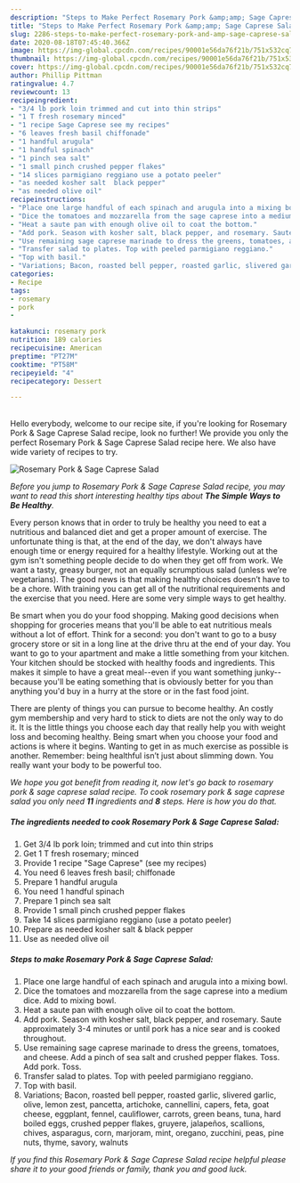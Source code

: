 ```yaml
---
description: "Steps to Make Perfect Rosemary Pork &amp;amp; Sage Caprese Salad"
title: "Steps to Make Perfect Rosemary Pork &amp;amp; Sage Caprese Salad"
slug: 2286-steps-to-make-perfect-rosemary-pork-and-amp-sage-caprese-salad
date: 2020-08-18T07:45:40.366Z
image: https://img-global.cpcdn.com/recipes/90001e56da76f21b/751x532cq70/rosemary-pork-sage-caprese-salad-recipe-main-photo.jpg
thumbnail: https://img-global.cpcdn.com/recipes/90001e56da76f21b/751x532cq70/rosemary-pork-sage-caprese-salad-recipe-main-photo.jpg
cover: https://img-global.cpcdn.com/recipes/90001e56da76f21b/751x532cq70/rosemary-pork-sage-caprese-salad-recipe-main-photo.jpg
author: Phillip Pittman
ratingvalue: 4.7
reviewcount: 13
recipeingredient:
- "3/4 lb pork loin trimmed and cut into thin strips"
- "1 T fresh rosemary minced"
- "1 recipe Sage Caprese see my recipes"
- "6 leaves fresh basil chiffonade"
- "1 handful arugula"
- "1 handful spinach"
- "1 pinch sea salt"
- "1 small pinch crushed pepper flakes"
- "14 slices parmigiano reggiano use a potato peeler"
- "as needed kosher salt  black pepper"
- "as needed olive oil"
recipeinstructions:
- "Place one large handful of each spinach and arugula into a mixing bowl."
- "Dice the tomatoes and mozzarella from the sage caprese into a medium dice. Add to mixing bowl."
- "Heat a saute pan with enough olive oil to coat the bottom."
- "Add pork. Season with kosher salt, black pepper, and rosemary. Saute approximately 3-4 minutes or until pork has a nice sear and is cooked throughout."
- "Use remaining sage caprese marinade to dress the greens, tomatoes, and cheese. Add a pinch of sea salt and crushed pepper flakes. Toss. Add pork. Toss."
- "Transfer salad to plates. Top with peeled parmigiano reggiano."
- "Top with basil."
- "Variations; Bacon, roasted bell pepper, roasted garlic, slivered garlic, olive, lemon zest, pancetta, artichoke, cannellini, capers, feta, goat cheese, eggplant, fennel, cauliflower, carrots, green beans, tuna, hard boiled eggs, crushed pepper flakes, gruyere, jalapeños, scallions, chives, asparagus, corn, marjoram, mint, oregano, zucchini, peas, pine nuts, thyme, savory, walnuts"
categories:
- Recipe
tags:
- rosemary
- pork
- 

katakunci: rosemary pork  
nutrition: 189 calories
recipecuisine: American
preptime: "PT27M"
cooktime: "PT58M"
recipeyield: "4"
recipecategory: Dessert

---
```

<br>
Hello everybody, welcome to our recipe site, if you're looking for Rosemary Pork &amp; Sage Caprese Salad recipe, look no further! We provide you only the perfect Rosemary Pork &amp; Sage Caprese Salad recipe here. We also have wide variety of recipes to try.
<br>


![Rosemary Pork &amp; Sage Caprese Salad](https://img-global.cpcdn.com/recipes/90001e56da76f21b/751x532cq70/rosemary-pork-sage-caprese-salad-recipe-main-photo.jpg)

<i>Before you jump to Rosemary Pork &amp; Sage Caprese Salad recipe, you may want to read this short interesting healthy tips about <strong>The Simple Ways to Be Healthy</strong>.</i>

Every person knows that in order to truly be healthy you need to eat a nutritious and balanced diet and get a proper amount of exercise. The unfortunate thing is that, at the end of the day, we don't always have enough time or energy required for a healthy lifestyle. Working out at the gym isn't something people decide to do when they get off from work. We want a tasty, greasy burger, not an equally scrumptious salad (unless we’re vegetarians). The good news is that making healthy choices doesn’t have to be a chore. With training you can get all of the nutritional requirements and the exercise that you need. Here are some very simple ways to get healthy.

Be smart when you do your food shopping. Making good decisions when shopping for groceries means that you'll be able to eat nutritious meals without a lot of effort. Think for a second: you don't want to go to a busy grocery store or sit in a long line at the drive thru at the end of your day. You want to go to your apartment and make a little something from your kitchen. Your kitchen should be stocked with healthy foods and ingredients. This makes it simple to have a great meal--even if you want something junky--because you'll be eating something that is obviously better for you than anything you'd buy in a hurry at the store or in the fast food joint.

There are plenty of things you can pursue to become healthy. An costly gym membership and very hard to stick to diets are not the only way to do it. It is the little things you choose each day that really help you with weight loss and becoming healthy. Being smart when you choose your food and actions is where it begins. Wanting to get in as much exercise as possible is another. Remember: being healthful isn’t just about slimming down. You really want your body to be powerful too. 


<i>We hope you got benefit from reading it, now let's go back to rosemary pork &amp; sage caprese salad recipe. To cook rosemary pork &amp; sage caprese salad you only need <strong>11</strong> ingredients and <strong>8</strong> steps. Here is how you do that.
</i>

##### The ingredients needed to cook Rosemary Pork &amp; Sage Caprese Salad:

1. Get 3/4 lb pork loin; trimmed and cut into thin strips
1. Get 1 T fresh rosemary; minced
1. Provide 1 recipe &#34;Sage Caprese&#34; (see my recipes)
1. You need 6 leaves fresh basil; chiffonade
1. Prepare 1 handful arugula
1. You need 1 handful spinach
1. Prepare 1 pinch sea salt
1. Provide 1 small pinch crushed pepper flakes
1. Take 14 slices parmigiano reggiano (use a potato peeler)
1. Prepare as needed kosher salt &amp; black pepper
1. Use as needed olive oil


##### Steps to make Rosemary Pork &amp; Sage Caprese Salad:

1. Place one large handful of each spinach and arugula into a mixing bowl.
1. Dice the tomatoes and mozzarella from the sage caprese into a medium dice. Add to mixing bowl.
1. Heat a saute pan with enough olive oil to coat the bottom.
1. Add pork. Season with kosher salt, black pepper, and rosemary. Saute approximately 3-4 minutes or until pork has a nice sear and is cooked throughout.
1. Use remaining sage caprese marinade to dress the greens, tomatoes, and cheese. Add a pinch of sea salt and crushed pepper flakes. Toss. Add pork. Toss.
1. Transfer salad to plates. Top with peeled parmigiano reggiano.
1. Top with basil.
1. Variations; Bacon, roasted bell pepper, roasted garlic, slivered garlic, olive, lemon zest, pancetta, artichoke, cannellini, capers, feta, goat cheese, eggplant, fennel, cauliflower, carrots, green beans, tuna, hard boiled eggs, crushed pepper flakes, gruyere, jalapeños, scallions, chives, asparagus, corn, marjoram, mint, oregano, zucchini, peas, pine nuts, thyme, savory, walnuts


<i>If you find this Rosemary Pork &amp; Sage Caprese Salad recipe helpful please share it to your good friends or family, thank you and good luck.</i>
